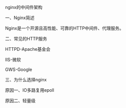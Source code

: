 nginx的中间件架构

一、Nginx简述

Nginx是一个开源且高性能、可靠的HTTP中间件、代理服务。

二、常见的HTTP服务

HTTPD-Apache基金会

IIS-微软

GWS-Google

三、为什么选择nginx

原因一、IO多路复用epoll

原因二、轻量级

